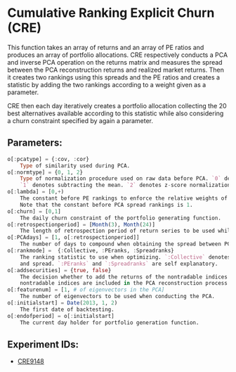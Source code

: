 # Cumulative Ranking Explicit Churn (CRE)

This function takes an array of returns and an array of PE ratios and produces an array of portfolio allocations. 
CRE respectively conducts a PCA and inverse PCA operation on the returns matrix and measures the spread 
between the PCA reconstruction returns and realized market returns. Then it creates two rankings using this 
spreads and the PE ratios and creates a statistic by adding the two rankings according to a weight given as a parameter.

CRE then each day iteratively creates a portfolio allocation collecting the 20 best alternatives available according to this 
statistic while also considering a churn constraint specified by again a parameter.

## Parameters:

```julia
o[:pcatype] = {:cov, :cor}
    Type of similarity used during PCA.
o[:normtype] = {0, 1, 2} 
    Type of normalization procedure used on raw data before PCA. `0` denotes no normalization. 
    `1` denotes subtracting the mean. `2` denotes z-score normalization. 
o[:lambda] = [0,+)
    The constant before PE rankings to enforce the relative weights of PCA spread and PE rankings. 
    Note that the constant before PCA spread rankings is 1. 
o[:churn] = [0,1]
    The daily churn constraint of the portfolio generating function.
o[:retrospectionperiod] = [Month(3), Month(24)]
    The length of retrospection period of return series to be used while doing PCA.
o[:PCAdays] = [1, o[:retrospectionperiod]]
    The number of days to compound when obtaining the spread between PCA reconstruction and market returns.
o[:rankmode] =  {:Collective, :PEranks, :Spreadranks}  
    The ranking statistic to use when optimizing. `:Collective` denotes the statistic obtained by using both PE
    and spread. `:PEranks` and `:Spreadranks` are self explanatory.
o[:addsecurities] = {true, false} 
    The decision whether to add the returns of the nontradable indices to the PCA analysis. If true, the 
    nontradable indices are included in the PCA reconstruction process but are disregarded during trading.
o[:featurenum] = [1, # of eigenvectors in the PCA]
    The number of eigenvectors to be used when conducting the PCA.  
o[:initialstart] = Date(2013, 1, 2)
    The first date of backtesting.
o[:endofperiod] = o[:initialstart]
    The current day holder for portfolio generation function. 
```
## Experiment IDs:

*   [CRE9148](https://github.com/ahmetumutdurmus/kareexperiments/blob/master/docs/src/CRE9148.md)
